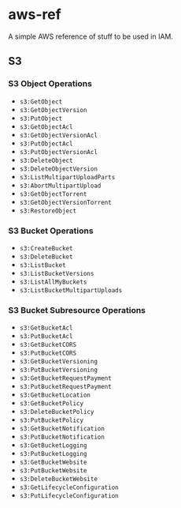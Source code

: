 # aws-ref

A simple AWS reference of stuff to be used in IAM.

## S3

### S3 Object Operations

- `s3:GetObject`
- `s3:GetObjectVersion`
- `s3:PutObject`
- `s3:GetObjectAcl`
- `s3:GetObjectVersionAcl`
- `s3:PutObjectAcl`
- `s3:PutObjectVersionAcl`
- `s3:DeleteObject`
- `s3:DeleteObjectVersion`
- `s3:ListMultipartUploadParts`
- `s3:AbortMultipartUpload`
- `s3:GetObjectTorrent`
- `s3:GetObjectVersionTorrent`
- `s3:RestoreObject`

### S3 Bucket Operations

- `s3:CreateBucket`
- `s3:DeleteBucket`
- `s3:ListBucket`
- `s3:ListBucketVersions`
- `s3:ListAllMyBuckets`
- `s3:ListBucketMultipartUploads`

### S3 Bucket Subresource Operations

- `s3:GetBucketAcl`
- `s3:PutBucketAcl`
- `s3:GetBucketCORS`
- `s3:PutBucketCORS`
- `s3:GetBucketVersioning`
- `s3:PutBucketVersioning`
- `s3:GetBucketRequestPayment`
- `s3:PutBucketRequestPayment`
- `s3:GetBucketLocation`
- `s3:GetBucketPolicy`
- `s3:DeleteBucketPolicy`
- `s3:PutBucketPolicy`
- `s3:GetBucketNotification`
- `s3:PutBucketNotification`
- `s3:GetBucketLogging`
- `s3:PutBucketLogging`
- `s3:GetBucketWebsite`
- `s3:PutBucketWebsite`
- `s3:DeleteBucketWebsite`
- `s3:GetLifecycleConfiguration`
- `s3:PutLifecycleConfiguration`
